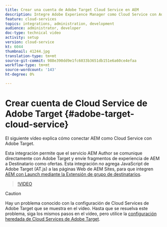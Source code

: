 ```yaml
---
title: Crear una cuenta de Adobe Target Cloud Service en AEM
description: Integre Adobe Experience Manager como Cloud Service con Adobe Target mediante la autenticación IMS de Cloud Service y Adobe.
feature: cloud-services
topics: integrations, administration, development
audience: administrator, developer
doc-type: technical video
activity: setup
version: cloud-service
kt: 6044
thumbnail: 41244.jpg
translation-type: tm+mt
source-git-commit: 988e390dd9e1fc6033b3651db151e6a60ce4efaa
workflow-type: tm+mt
source-wordcount: '143'
ht-degree: 0%

---
```



# Crear cuenta de Cloud Service de Adobe Target {#adobe-target-cloud-service}

El siguiente vídeo explica cómo conectar AEM como Cloud Service con Adobe Target.

Esta integración permite que el servicio AEM Author se comunique directamente con Adobe Target y envíe fragmentos de experiencia de AEM a Destinatario como ofertas.  Esta integración *no* agrega JavaScript de Adobe Target (AT.js) a las páginas Web de AEM Sites, para que integren [AEM con Launch mediante la Extensión de grupo de destinatarios](../experience-platform-launch/connect-aem-launch-adobe-io.md).

>[!VIDEO](https://video.tv.adobe.com/v/41244?quality=12&learn=on)

>[!CAUTION]
>
>Hay un problema conocido con la configuración de Cloud Services de Adobe Target que se muestra en el vídeo. Hasta que se resuelva este problema, siga los mismos pasos en el vídeo, pero utilice la [configuración heredada de Cloud Services de Adobe Target](https://docs.adobe.com/content/help/en/experience-manager-learn/aem-target-tutorial/aem-target-implementation/using-aem-cloud-services.html).

